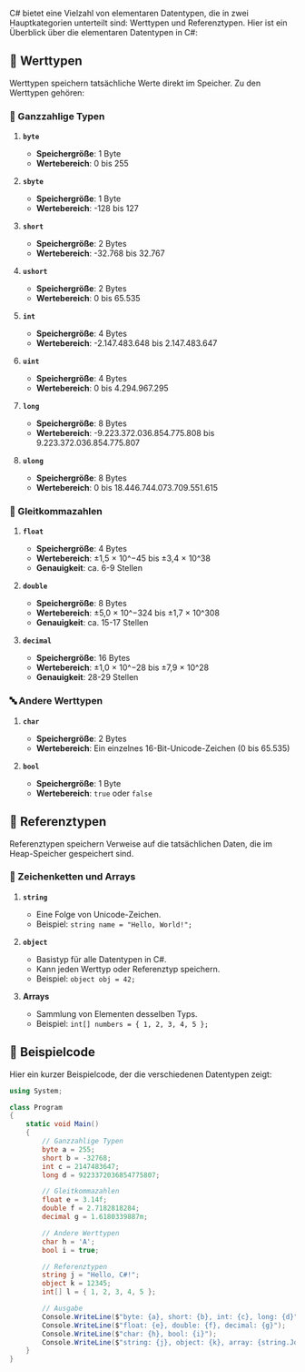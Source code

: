 C# bietet eine Vielzahl von elementaren Datentypen, die in zwei Hauptkategorien unterteilt sind: Werttypen und Referenztypen. Hier ist ein Überblick über die elementaren Datentypen in C#:

## 🧩 Werttypen

Werttypen speichern tatsächliche Werte direkt im Speicher. Zu den Werttypen gehören:

### 🔢 Ganzzahlige Typen

1. **`byte`**
   - **Speichergröße**: 1 Byte
   - **Wertebereich**: 0 bis 255

2. **`sbyte`**
   - **Speichergröße**: 1 Byte
   - **Wertebereich**: -128 bis 127

3. **`short`**
   - **Speichergröße**: 2 Bytes
   - **Wertebereich**: -32.768 bis 32.767

4. **`ushort`**
   - **Speichergröße**: 2 Bytes
   - **Wertebereich**: 0 bis 65.535

5. **`int`**
   - **Speichergröße**: 4 Bytes
   - **Wertebereich**: -2.147.483.648 bis 2.147.483.647

6. **`uint`**
   - **Speichergröße**: 4 Bytes
   - **Wertebereich**: 0 bis 4.294.967.295

7. **`long`**
   - **Speichergröße**: 8 Bytes
   - **Wertebereich**: -9.223.372.036.854.775.808 bis 9.223.372.036.854.775.807

8. **`ulong`**
   - **Speichergröße**: 8 Bytes
   - **Wertebereich**: 0 bis 18.446.744.073.709.551.615

### 🔢 Gleitkommazahlen

1. **`float`**
   - **Speichergröße**: 4 Bytes
   - **Wertebereich**: ±1,5 × 10^−45 bis ±3,4 × 10^38
   - **Genauigkeit**: ca. 6-9 Stellen

2. **`double`**
   - **Speichergröße**: 8 Bytes
   - **Wertebereich**: ±5,0 × 10^−324 bis ±1,7 × 10^308
   - **Genauigkeit**: ca. 15-17 Stellen

3. **`decimal`**
   - **Speichergröße**: 16 Bytes
   - **Wertebereich**: ±1,0 × 10^−28 bis ±7,9 × 10^28
   - **Genauigkeit**: 28-29 Stellen

### 🔤 Andere Werttypen

1. **`char`**
   - **Speichergröße**: 2 Bytes
   - **Wertebereich**: Ein einzelnes 16-Bit-Unicode-Zeichen (0 bis 65.535)

2. **`bool`**
   - **Speichergröße**: 1 Byte
   - **Wertebereich**: `true` oder `false`

## 🧩 Referenztypen

Referenztypen speichern Verweise auf die tatsächlichen Daten, die im Heap-Speicher gespeichert sind.

### 📄 Zeichenketten und Arrays

1. **`string`**
   - Eine Folge von Unicode-Zeichen.
   - Beispiel: `string name = "Hello, World!";`

2. **`object`**
   - Basistyp für alle Datentypen in C#.
   - Kann jeden Werttyp oder Referenztyp speichern.
   - Beispiel: `object obj = 42;`

3. **Arrays**
   - Sammlung von Elementen desselben Typs.
   - Beispiel: `int[] numbers = { 1, 2, 3, 4, 5 };`

## 🔧 Beispielcode

Hier ein kurzer Beispielcode, der die verschiedenen Datentypen zeigt:

```csharp
using System;

class Program
{
    static void Main()
    {
        // Ganzzahlige Typen
        byte a = 255;
        short b = -32768;
        int c = 2147483647;
        long d = 9223372036854775807;

        // Gleitkommazahlen
        float e = 3.14f;
        double f = 2.7182818284;
        decimal g = 1.6180339887m;

        // Andere Werttypen
        char h = 'A';
        bool i = true;

        // Referenztypen
        string j = "Hello, C#!";
        object k = 12345;
        int[] l = { 1, 2, 3, 4, 5 };

        // Ausgabe
        Console.WriteLine($"byte: {a}, short: {b}, int: {c}, long: {d}");
        Console.WriteLine($"float: {e}, double: {f}, decimal: {g}");
        Console.WriteLine($"char: {h}, bool: {i}");
        Console.WriteLine($"string: {j}, object: {k}, array: {string.Join(", ", l)}");
    }
}
```
